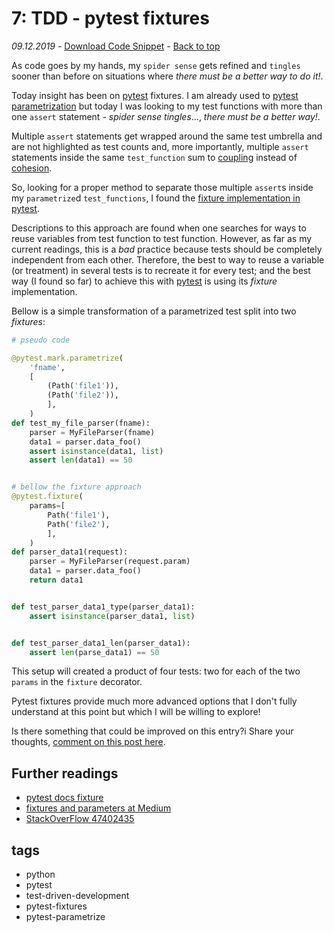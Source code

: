 # 7: TDD - pytest fixtures
_09.12.2019_ - [Download Code Snippet](https://github.com/PythonicThoughtsSnippets/PTS-Code-Snippets/blob/master/pts-7.py) - [Back to top](https://pythonicthoughtssnippets.github.io)

As code goes by my hands, my `spider sense` gets refined and `tingles` sooner than before on situations where *there must be a better way to do it!*.

Today insight has been on [pytest](https://docs.pytest.org) fixtures. I am already used to [pytest parametrization](https://pythonicthoughtssnippets.github.io/#6-test-driven-development) but today I was looking to my test functions with more than one `assert` statement - *spider sense tingles*..., *there must be a better way!*.

Multiple `assert` statements get wrapped around the same test umbrella and are not highlighted as test counts and, more importantly, multiple `assert` statements inside the same `test_function` sum to [coupling](https://en.wikipedia.org/wiki/Coupling_(computer_programming)) instead of [cohesion](https://en.wikipedia.org/wiki/Cohesion_(computer_science)).

So, looking for a proper method to separate those multiple `assert`s inside my `parametrize`d `test_functions`, I found the [fixture implementation in pytest](https://docs.pytest.org/en/latest/fixture.html#pytest-fixtures-explicit-modular-scalable).

Descriptions to this approach are found when one searches for ways to reuse variables from test function to test function. However, as far as my current readings, this is a *bad* practice because tests should be completely independent from each other. Therefore, the best to way to reuse a variable (or treatment) in several tests is to recreate it for every test; and the best way (I found so far) to achieve this with [pytest](https://docs.pytest.org) is using its *fixture* implementation.

Bellow is a simple transformation of a parametrized test split into two *fixtures*:

```python
# pseudo code

@pytest.mark.parametrize(
    'fname',
    [
        (Path('file1')),
        (Path('file2')),
        ],
    )
def test_my_file_parser(fname):
    parser = MyFileParser(fname)
    data1 = parser.data_foo()
    assert isinstance(data1, list)
    assert len(data1) == 50


# bellow the fixture approach
@pytest.fixture(
    params=[
        Path('file1'),
        Path('file2'),
        ],
    )
def parser_data1(request):
    parser = MyFileParser(request.param)
    data1 = parser.data_foo()
    return data1


def test_parser_data1_type(parser_data1):
    assert isinstance(parser_data1, list)


def test_parser_data1_len(parser_data1):
    assert len(parse_data1) == 50
```

This setup will created a product of four tests: two for each of the two `params` in the `fixture` decorator.

Pytest fixtures provide much more advanced options that I don't fully understand at this point but which I will be willing to explore!

Is there something that could be improved on this entry?i Share your thoughts, [comment on this post here](https://github.com/PythonicThoughtsSnippets/PTS-Code-Snippets/issues/8).

## Further readings

* [pytest docs fixture](https://docs.pytest.org/en/latest/fixture.html)
* [fixtures and parameters at Medium](https://medium.com/ideas-at-igenius/fixtures-and-parameters-testing-code-with-pytest-d8603abb390a)
* [StackOverFlow 47402435](https://stackoverflow.com/questions/47402435)

## tags

* python
* pytest
* test-driven-development
* pytest-fixtures
* pytest-parametrize

